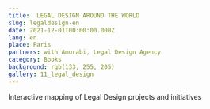 ```yaml
---
title:  LEGAL DESIGN AROUND THE WORLD
slug: legaldesign-en
date: 2021-12-01T00:00:00.000Z
lang: en
place: Paris
partners: with Amurabi, Legal Design Agency
category: Books
background: rgb(133, 255, 205)
gallery: 11_legal_design
---
```

Interactive mapping of Legal Design projects and initiatives 